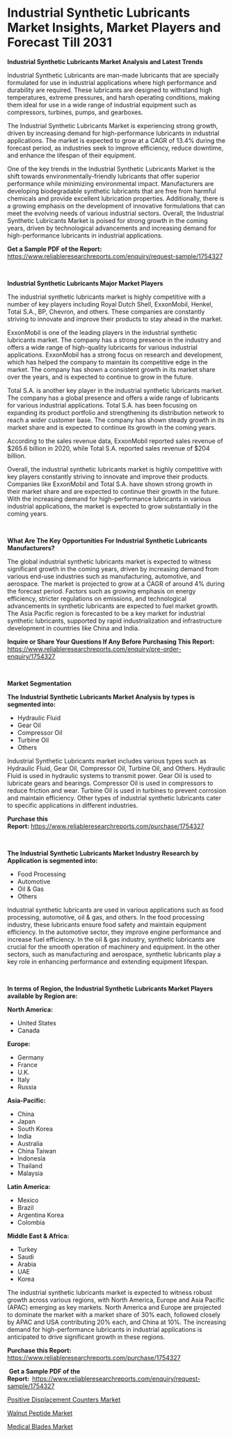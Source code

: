 <p><h1>Industrial Synthetic Lubricants Market Insights, Market Players and Forecast Till 2031</h1></p><p><strong>Industrial Synthetic Lubricants Market Analysis and Latest Trends</strong></p>
<p><p>Industrial Synthetic Lubricants are man-made lubricants that are specially formulated for use in industrial applications where high performance and durability are required. These lubricants are designed to withstand high temperatures, extreme pressures, and harsh operating conditions, making them ideal for use in a wide range of industrial equipment such as compressors, turbines, pumps, and gearboxes.</p><p>The Industrial Synthetic Lubricants Market is experiencing strong growth, driven by increasing demand for high-performance lubricants in industrial applications. The market is expected to grow at a CAGR of 13.4% during the forecast period, as industries seek to improve efficiency, reduce downtime, and enhance the lifespan of their equipment. </p><p>One of the key trends in the Industrial Synthetic Lubricants Market is the shift towards environmentally-friendly lubricants that offer superior performance while minimizing environmental impact. Manufacturers are developing biodegradable synthetic lubricants that are free from harmful chemicals and provide excellent lubrication properties. Additionally, there is a growing emphasis on the development of innovative formulations that can meet the evolving needs of various industrial sectors. Overall, the Industrial Synthetic Lubricants Market is poised for strong growth in the coming years, driven by technological advancements and increasing demand for high-performance lubricants in industrial applications.</p></p>
<p><strong>Get a Sample PDF of the Report:&nbsp;</strong> <a href="https://www.reliableresearchreports.com/enquiry/request-sample/1754327">https://www.reliableresearchreports.com/enquiry/request-sample/1754327</a></p>
<p>&nbsp;</p>
<p><strong>Industrial Synthetic Lubricants Major Market Players</strong></p>
<p><p>The industrial synthetic lubricants market is highly competitive with a number of key players including Royal Dutch Shell, ExxonMobil, Henkel, Total S.A., BP, Chevron, and others. These companies are constantly striving to innovate and improve their products to stay ahead in the market.</p><p>ExxonMobil is one of the leading players in the industrial synthetic lubricants market. The company has a strong presence in the industry and offers a wide range of high-quality lubricants for various industrial applications. ExxonMobil has a strong focus on research and development, which has helped the company to maintain its competitive edge in the market. The company has shown a consistent growth in its market share over the years, and is expected to continue to grow in the future.</p><p>Total S.A. is another key player in the industrial synthetic lubricants market. The company has a global presence and offers a wide range of lubricants for various industrial applications. Total S.A. has been focusing on expanding its product portfolio and strengthening its distribution network to reach a wider customer base. The company has shown steady growth in its market share and is expected to continue its growth in the coming years.</p><p>According to the sales revenue data, ExxonMobil reported sales revenue of $265.6 billion in 2020, while Total S.A. reported sales revenue of $204 billion.</p><p>Overall, the industrial synthetic lubricants market is highly competitive with key players constantly striving to innovate and improve their products. Companies like ExxonMobil and Total S.A. have shown strong growth in their market share and are expected to continue their growth in the future. With the increasing demand for high-performance lubricants in various industrial applications, the market is expected to grow substantially in the coming years.</p></p>
<p>&nbsp;</p>
<p><strong>What Are The Key Opportunities For Industrial Synthetic Lubricants Manufacturers?</strong></p>
<p><p>The global industrial synthetic lubricants market is expected to witness significant growth in the coming years, driven by increasing demand from various end-use industries such as manufacturing, automotive, and aerospace. The market is projected to grow at a CAGR of around 4% during the forecast period. Factors such as growing emphasis on energy efficiency, stricter regulations on emissions, and technological advancements in synthetic lubricants are expected to fuel market growth. The Asia Pacific region is forecasted to be a key market for industrial synthetic lubricants, supported by rapid industrialization and infrastructure development in countries like China and India.</p></p>
<p><strong>Inquire or Share Your Questions If Any Before Purchasing This Report:</strong> <a href="https://www.reliableresearchreports.com/enquiry/pre-order-enquiry/1754327">https://www.reliableresearchreports.com/enquiry/pre-order-enquiry/1754327</a></p>
<p>&nbsp;</p>
<p><strong>Market Segmentation</strong></p>
<p><strong>The Industrial Synthetic Lubricants Market Analysis by types is segmented into:</strong></p>
<p><ul><li>Hydraulic Fluid</li><li>Gear Oil</li><li>Compressor Oil</li><li>Turbine Oil</li><li>Others</li></ul></p>
<p><p>Industrial Synthetic Lubricants market includes various types such as Hydraulic Fluid, Gear Oil, Compressor Oil, Turbine Oil, and Others. Hydraulic Fluid is used in hydraulic systems to transmit power. Gear Oil is used to lubricate gears and bearings. Compressor Oil is used in compressors to reduce friction and wear. Turbine Oil is used in turbines to prevent corrosion and maintain efficiency. Other types of industrial synthetic lubricants cater to specific applications in different industries.</p></p>
<p><strong>Purchase this Report:&nbsp;</strong><a href="https://www.reliableresearchreports.com/purchase/1754327">https://www.reliableresearchreports.com/purchase/1754327</a></p>
<p>&nbsp;</p>
<p><strong>The Industrial Synthetic Lubricants Market Industry Research by Application is segmented into:</strong></p>
<p><ul><li>Food Processing</li><li>Automotive</li><li>Oil & Gas</li><li>Others</li></ul></p>
<p><p>Industrial synthetic lubricants are used in various applications such as food processing, automotive, oil & gas, and others. In the food processing industry, these lubricants ensure food safety and maintain equipment efficiency. In the automotive sector, they improve engine performance and increase fuel efficiency. In the oil & gas industry, synthetic lubricants are crucial for the smooth operation of machinery and equipment. In the other sectors, such as manufacturing and aerospace, synthetic lubricants play a key role in enhancing performance and extending equipment lifespan.</p></p>
<p>&nbsp;</p>
<p><strong>In terms of Region, the Industrial Synthetic Lubricants Market Players available by Region are:</strong></p>
<p>
    <p> <strong> North America: </strong>
        <ul>
            <li>United States</li>
            <li>Canada</li>
        </ul>
        </p> 
    <p> <strong> Europe: </strong>
        <ul>
            <li>Germany</li>
            <li>France</li>
            <li>U.K.</li>
            <li>Italy</li>
            <li>Russia</li>
        </ul>
        </p> 
    <p> <strong> Asia-Pacific: </strong>
        <ul>
            <li>China</li>
            <li>Japan</li>
            <li>South Korea</li>
            <li>India</li>
            <li>Australia</li>
            <li>China Taiwan</li>
            <li>Indonesia</li>
            <li>Thailand</li>
            <li>Malaysia</li>
        </ul>
        </p> 
    <p> <strong> Latin America: </strong>
        <ul>
            <li>Mexico</li>
            <li>Brazil</li>
            <li>Argentina Korea</li>
            <li>Colombia</li>
        </ul>
        </p> 
    <p> <strong> Middle East & Africa: </strong>
        <ul>
            <li>Turkey</li>
            <li>Saudi</li>
            <li>Arabia</li>
            <li>UAE</li>
            <li>Korea</li>
        </ul>
    </p>
    </p>
<p><p>The industrial synthetic lubricants market is expected to witness robust growth across various regions, with North America, Europe and Asia Pacific (APAC) emerging as key markets. North America and Europe are projected to dominate the market with a market share of 30% each, followed closely by APAC and USA contributing 20% each, and China at 10%. The increasing demand for high-performance lubricants in industrial applications is anticipated to drive significant growth in these regions.</p></p>
<p><strong>Purchase this Report: </strong><a href="https://www.reliableresearchreports.com/purchase/1754327">https://www.reliableresearchreports.com/purchase/1754327</a></p>
<p>&nbsp;<strong>Get a Sample PDF of the Report:&nbsp;&nbsp;</strong><a href="https://www.reliableresearchreports.com/enquiry/request-sample/1754327">https://www.reliableresearchreports.com/enquiry/request-sample/1754327</a></p>
<p><strong></strong></p>
<p><p><a href="https://view.publitas.com/reportprime-1/positive-displacement-counters-market-size-market-share-and-global-market-analysis-report-2023-2030/">Positive Displacement Counters Market</a></p><p><a href="https://view.publitas.com/reportprime-1/walnut-peptide-market-provides-detailed-segmentation-of-this-market-based-on-type-application-and-region-and-forecast-for-the-period-from-2023-2030/">Walnut Peptide Market</a></p><p><a href="https://view.publitas.com/reportprime-1/medical-blades-market-provides-a-comprehensive-analysis-including-a-macro-overview-of-the-market-as-well-as-micro-details-such-as-market-size-and-competitive-landscape/">Medical Blades Market</a></p></p>